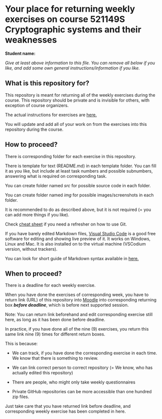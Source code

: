 # Your place for returning weekly exercises on course 521149S Cryptographic systems and their weaknesses 

**Student name:** 

*Give at least above information to this file. You can remove all below if you like, and add some own general instructions/information if you like.*


## What is this repository for?

This repository is meant for returning all of the weekly exercises during the course. This repository should be private and is invisible for others, with exception of course organizers.

The actual instructions for exercises are [here.](https://github.com/ouspg/CryptoCourse)

You will update and add all of your work on from the exercises into this repository during the course.


## How to proceed?

There is corresponding folder for each exercise in this repository.

There is template for text (README.md) in each template folder. You can fill it as you like, but include at least task numbers and possible subnumbers, answering what is required on corresponding task.

You can create folder named *src* for possible source code in each folder.

You can create folder named *img* for possible images/screenshots in each folder.

It is recommended to do as described above, but it is not required (= you can add more things if you like).


Check [cheat sheet](https://github.github.com/training-kit/downloads/github-git-cheat-sheet.pdf) if you need a refresher on how to use Git. 

If you have barely edited Markdown files, [Visual Studio Code](https://code.visualstudio.com/) is a good free software for editing and showing live preview of it. It works on Windows, Linux and Mac. It is also installed on to the virtual machine (VSCodium version, without trackers).

You can look for short guide of Markdown syntax available in [here.](https://guides.github.com/features/mastering-markdown/)

## When to proceed?

There is a deadline for each weekly exercise.

When you have done the exercises of corresponding week, you have to return link (URL) of this repository into [Moodle](https://moodle.oulu.fi) into corresponding returning box ***before deadline***, which is before next supported session.

Note: You can return link beforehand and edit corresponding exercise still here, as long as it has been done before deadline.

In practice, if you have done all of the nine (9) exercises, you return this same link nine (9) times for different return boxes.

This is because:

 * We can track, if you have done the corresponding exercise in each time. We know that there is something to review.

 * We can link correct person to correct repository (= We know, who has actually edited this repository)

 * There are people, who might only take weekly questionnaires

 * Private GitHub repositories can be more accessible than one hundred zip files.

 Just take care that you have returned link before deadline, and corresponding weekly exercise has been completed in here.